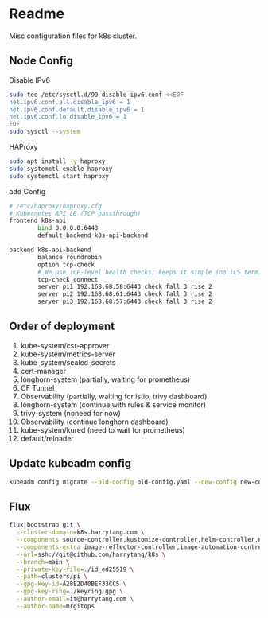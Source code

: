# Readme

Misc configuration files for k8s cluster.

## Node Config

Disable IPv6

```bash
sudo tee /etc/sysctl.d/99-disable-ipv6.conf <<EOF
net.ipv6.conf.all.disable_ipv6 = 1
net.ipv6.conf.default.disable_ipv6 = 1
net.ipv6.conf.lo.disable_ipv6 = 1
EOF
sudo sysctl --system
```

HAProxy

```bash
sudo apt install -y haproxy
sudo systemctl enable haproxy
sudo systemctl start haproxy
```

add Config

```bash
# /etc/haproxy/haproxy.cfg
# Kubernetes API LB (TCP passthrough)
frontend k8s-api
        bind 0.0.0.0:6443
        default_backend k8s-api-backend

backend k8s-api-backend
        balance roundrobin
        option tcp-check
        # We use TCP-level health checks; keeps it simple (no TLS term)
        tcp-check connect
        server pi1 192.168.68.58:6443 check fall 3 rise 2
        server pi2 192.168.68.61:6443 check fall 3 rise 2
        server pi3 192.168.68.57:6443 check fall 3 rise 2
```

## Order of deployment

1. kube-system/csr-approver
1. kube-system/metrics-server
1. kube-system/sealed-secrets
1. cert-manager
1. longhorn-system (partially, waiting for prometheus)
1. CF Tunnel
1. Observability (partially, waiting for istio, trivy dashboard)
1. longhorn-system (continue with rules & service monitor)
1. trivy-system (noneed for now)
1. Observability (continue longhorn dashboard)
1. kube-system/kured (need to wait for prometheus)
1. default/reloader

## Update kubeadm config

```bash
kubeadm config migrate --old-config old-config.yaml --new-config new-config.yaml
```

## Flux

```bash
flux bootstrap git \
  --cluster-domain=k8s.harrytang.com \
  --components source-controller,kustomize-controller,helm-controller,notification-controller \
  --components-extra image-reflector-controller,image-automation-controller \
  --url=ssh://git@github.com/harrytang/k8s \
  --branch=main \
  --private-key-file=./id_ed25519 \
  --path=clusters/pi \
  --gpg-key-id=A28E2D40BEF33CC5 \
  --gpg-key-ring=./keyring.gpg \
  --author-email=it@harrytang.com \
  --author-name=mrgitops
```
